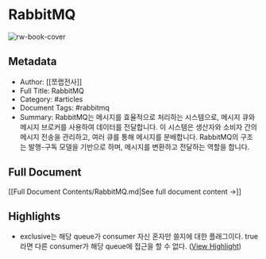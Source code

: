 # RabbitMQ

![rw-book-cover](https://img1.daumcdn.net/thumb/R800x0/?scode=mtistory2&fname=https%3A%2F%2Fblog.kakaocdn.net%2Fdn%2FccAlbz%2Fbtq4z2mFLEt%2F8GasaFAdM3kWeGPgAEEGhk%2Fimg.png)

## Metadata
- Author: [[쪼랩전사]]
- Full Title: RabbitMQ
- Category: #articles
- Document Tags:  #rabbitmq 
- Summary: RabbitMQ는 메시지를 효율적으로 처리하는 시스템으로, 메시지 큐와 메시지 브로커를 사용하여 데이터를 전달합니다. 이 시스템은 생산자와 소비자 간의 메시지 전송을 관리하고, 여러 큐를 통해 메시지를 분배합니다. RabbitMQ의 구조는 발행-구독 모델을 기반으로 하며, 메시지를 변환하고 전달하는 역할을 합니다.

## Full Document
[[Full Document Contents/RabbitMQ.md|See full document content →]]

## Highlights
- exclusive는 해당 queue가 consumer 자신 혼자만 쓸지에 대한 플래그이다.
  true라면 다른 consumer가 해당 queue에 접근을 할 수 없다. ([View Highlight](https://read.readwise.io/read/01j6e8p64smyebqjqxrx5ze21e))

